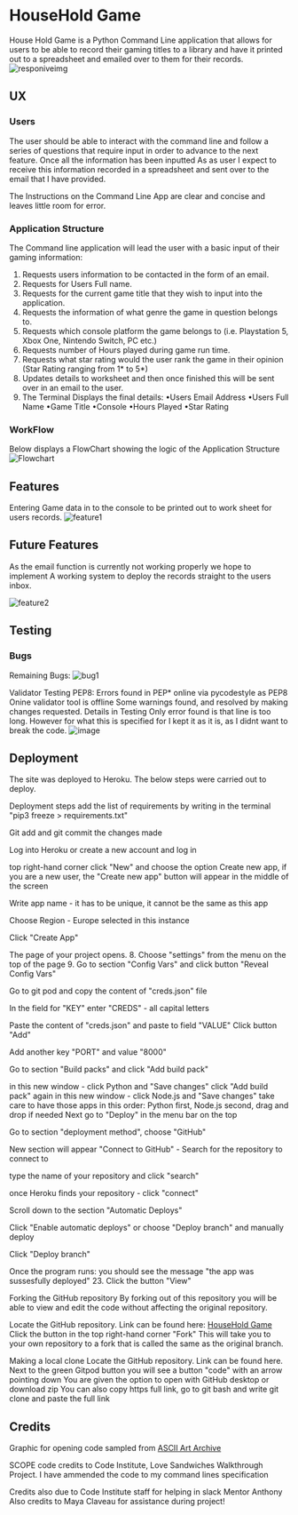 # HouseHold Game
House Hold Game is a Python Command Line application that allows for users to be able to record their gaming titles to a library and have it
printed out to a spreadsheet and emailed over to them for their records.
![responiveimg](https://user-images.githubusercontent.com/65243328/154166477-c94db377-30bd-471c-ab8e-7ae8bd95a320.JPG)

## UX
### Users
The user should be able to interact with the command line and follow a series of questions that require input in order to advance to the next feature.
Once all the information has been inputted As as user I expect to receive this information recorded in a spreadsheet and sent over to the email that
I have provided.

The Instructions on the Command Line App are clear and concise and leaves little room for error.

### Application Structure
The Command line application will lead the user with a basic input of their gaming information:

1. Requests users information to be contacted in the form of an email.
2. Requests for Users Full name.
3. Requests for the current game title that they wish to input into the application.
4. Requests the information of what genre the game in question belongs to.
5. Requests which console platform the game belongs to (i.e. Playstation 5, Xbox One, Nintendo Switch, PC etc.)
6. Requests number of Hours played during game run time.
7. Requests what star rating would the user rank the game in their opinion (Star Rating ranging from 1* to 5*)
8. Updates details to worksheet and then once finished this will be sent over in an email to the user.
9. The Terminal Displays the final details:
  •Users Email Address
  •Users Full Name
  •Game Title
  •Console
  •Hours Played
  •Star Rating
  
### WorkFlow
Below displays a FlowChart showing the logic of the Application Structure
![Flowchart](https://user-images.githubusercontent.com/65243328/153658851-b45ecb30-cef3-47ac-a846-11f63e7ddb05.JPG)


## Features
Entering Game data in to the console to be printed out to work sheet for users records.
![feature1](https://user-images.githubusercontent.com/65243328/154170380-cc3ddae4-e545-4294-a779-a2b634929ba4.JPG)

## Future Features
As the email function is currently not working properly we hope to implement A working system to deploy the records straight to the users inbox.

![feature2](https://user-images.githubusercontent.com/65243328/154171518-0e53d8d0-879c-49fd-b985-6481b06b1b46.JPG)


## Testing
### Bugs
Remaining Bugs: 
![bug1](https://user-images.githubusercontent.com/65243328/154169940-1852dbbe-f120-4762-81ff-b518e64547a2.JPG)


Validator Testing
PEP8:
Errors found in PEP*  online via pycodestyle as PEP8 Onine validator tool is offline
Some warnings found, and resolved by making changes requested. Details in Testing
Only error found is that line is too long. However for what this is specified for I kept it as it is, as I didnt want to break the code.
![image](https://user-images.githubusercontent.com/65243328/197505701-b9af854b-797c-41be-a5bb-fdb13e710f14.png)


## Deployment

The site was deployed to Heroku. The below steps were carried out to deploy.

Deployment steps
add the list of requirements by writing in the terminal "pip3 freeze > requirements.txt"

Git add and git commit the changes made

Log into Heroku or create a new account and log in

top right-hand corner click "New" and choose the option Create new app, if you are a new user, the "Create new app" button will appear in the middle of the screen

Write app name - it has to be unique, it cannot be the same as this app

Choose Region - Europe selected in this instance

Click "Create App"

The page of your project opens. 8. Choose "settings" from the menu on the top of the page 9. Go to section "Config Vars" and click button "Reveal Config Vars"

Go to git pod and copy the content of "creds.json" file

In the field for "KEY" enter "CREDS" - all capital letters

Paste the content of "creds.json" and paste to field "VALUE" Click button "Add"

Add another key "PORT" and value "8000"

Go to section "Build packs" and click "Add build pack"

in this new window - click Python and "Save changes"
click "Add build pack" again
in this new window - click Node.js and "Save changes"
take care to have those apps in this order: Python first, Node.js second, drag and drop if needed
Next go to "Deploy" in the menu bar on the top

Go to section "deployment method", choose "GitHub"

New section will appear "Connect to GitHub" - Search for the repository to connect to

type the name of your repository and click "search"

once Heroku finds your repository - click "connect"

Scroll down to the section "Automatic Deploys"

Click "Enable automatic deploys" or choose "Deploy branch" and manually deploy

Click "Deploy branch"

Once the program runs: you should see the message "the app was sussesfully deployed" 23. Click the button "View"

Forking the GitHub repository
By forking out of this repository you will be able to view and edit the code without affecting the original repository.

Locate the GitHub repository. Link can be found here: [HouseHold Game](https://github.com/MikaCodez/household_game)
Click the button in the top right-hand corner "Fork"
This will take you to your own repository to a fork that is called the same as the original branch.

Making a local clone
Locate the GitHub repository. Link can be found here.
Next to the green Gitpod button you will see a button "code" with an arrow pointing down
You are given the option to open with GitHub desktop or download zip
You can also copy https full link, go to git bash and write git clone and paste the full link

## Credits
Graphic for opening code sampled from [ASCII Art Archive](https://www.asciiart.eu/video-games/sonic-the-hedgehog)

SCOPE code credits to Code Institute, Love Sandwiches Walkthrough Project.
I have ammended the code to my command lines specification

Credits also due to Code Institute staff for helping in slack
Mentor Anthony
Also credits to Maya Claveau for assistance during project!
  
